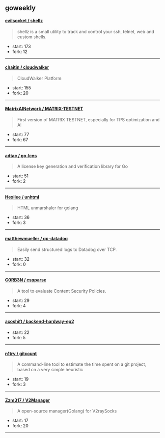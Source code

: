 ## goweekly

#### [evilsocket / shellz](https://github.com/evilsocket/shellz)

> shellz is a small utility to track and control your ssh, telnet, web and custom shells.

+ start: 173
+ fork: 12

----


#### [chaitin / cloudwalker](https://github.com/chaitin/cloudwalker)

> CloudWalker Platform

+ start: 155
+ fork: 20

----


#### [MatrixAINetwork / MATRIX-TESTNET](https://github.com/MatrixAINetwork/MATRIX-TESTNET)

> First version of MATRIX TESTNET, especially for TPS optimization and AI

+ start: 77
+ fork: 67

----


#### [adtac / go-lcns](https://github.com/adtac/go-lcns)

> A license key generation and verification library for Go

+ start: 51
+ fork: 2

----


#### [Hexilee / unhtml](https://github.com/Hexilee/unhtml)

> HTML unmarshaler for golang

+ start: 36
+ fork: 3

----


#### [matthewmueller / go-datadog](https://github.com/matthewmueller/go-datadog)

> Easily send structured logs to Datadog over TCP.

+ start: 32
+ fork: 0

----


#### [C0RB3N / cspparse](https://github.com/C0RB3N/cspparse)

> A tool to evaluate Content Security Policies.

+ start: 29
+ fork: 4

----


#### [acoshift / backend-hardway-ep2](https://github.com/acoshift/backend-hardway-ep2)

> 

+ start: 22
+ fork: 5

----


#### [n1try / gitcount](https://github.com/n1try/gitcount)

> A command-line tool to estimate the time spent on a git project, based on a very simple heuristic

+ start: 19
+ fork: 3

----


#### [Zzm317 / V2Manager](https://github.com/Zzm317/V2Manager)

> A open-source manager(Golang) for V2raySocks

+ start: 17
+ fork: 20

----

